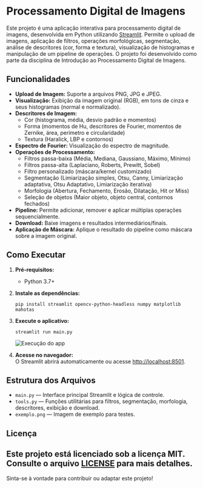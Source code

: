# Processamento Digital de Imagens

Este projeto é uma aplicação interativa para processamento digital de imagens, desenvolvida em Python utilizando [Streamlit](https://streamlit.io/). Permite o upload de imagens, aplicação de filtros, operações morfológicas, segmentação, análise de descritores (cor, forma e textura), visualização de histogramas e manipulação de um pipeline de operações. O projeto foi desenvolvido como parte da disciplina de Introdução ao Processamento Digital de Imagens.

## Funcionalidades

- **Upload de Imagem:** Suporte a arquivos PNG, JPG e JPEG.
- **Visualização:** Exibição da imagem original (RGB), em tons de cinza e seus histogramas (normal e normalizado).
- **Descritores de Imagem:** 
  - Cor (histograma, média, desvio padrão e momentos)
  - Forma (momentos de Hu, descritores de Fourier, momentos de Zernike, área, perímetro e circularidade)
  - Textura (Haralick, LBP e contornos)
- **Espectro de Fourier:** Visualização do espectro de magnitude.
- **Operações de Processamento:** 
  - Filtros passa-baixa (Média, Mediana, Gaussiano, Máximo, Mínimo)
  - Filtros passa-alta (Laplaciano, Roberts, Prewitt, Sobel)
  - Filtro personalizado (máscara/kernel customizado)
  - Segmentação (Limiarização simples, Otsu, Canny, Limiarização adaptativa, Otsu Adaptativo, Limiarização iterativa)
  - Morfologia (Abertura, Fechamento, Erosão, Dilatação, Hit or Miss)
  - Seleção de objetos (Maior objeto, objeto central, contornos fechados)
- **Pipeline:** Permite adicionar, remover e aplicar múltiplas operações sequencialmente.
- **Download:** Baixe imagens e resultados intermediários/finais.
- **Aplicação de Máscara:** Aplique o resultado do pipeline como máscara sobre a imagem original.

## Como Executar

1. **Pré-requisitos:**
   - Python 3.7+

2. **Instale as dependências:**
   ```
   pip install streamlit opencv-python-headless numpy matplotlib mahotas
   ```

3. **Execute o aplicativo:**
   ```
   streamlit run main.py
   ```

   ![Execução do app](https://media0.giphy.com/media/v1.Y2lkPTc5MGI3NjExczhhYjVlNjNzM3BsaTcyYTFnY2x4empybTVza2dua21pMWJnenBtOCZlcD12MV9pbnRlcm5hbF9naWZfYnlfaWQmY3Q9Zw/TvOA2NlXu6AVV93gV3/giphy.gif)

4. **Acesse no navegador:**  
   O Streamlit abrirá automaticamente ou acesse [http://localhost:8501](http://localhost:8501).

## Estrutura dos Arquivos

- `main.py` — Interface principal Streamlit e lógica de controle.
- `tools.py` — Funções utilitárias para filtros, segmentação, morfologia, descritores, exibição e download.
- `exemplo.png` — Imagem de exemplo para testes.


## Licença

Este projeto está licenciado sob a licença MIT. Consulte o arquivo [LICENSE](LICENSE) para mais detalhes.
---

Sinta-se à vontade para contribuir ou adaptar este projeto!
